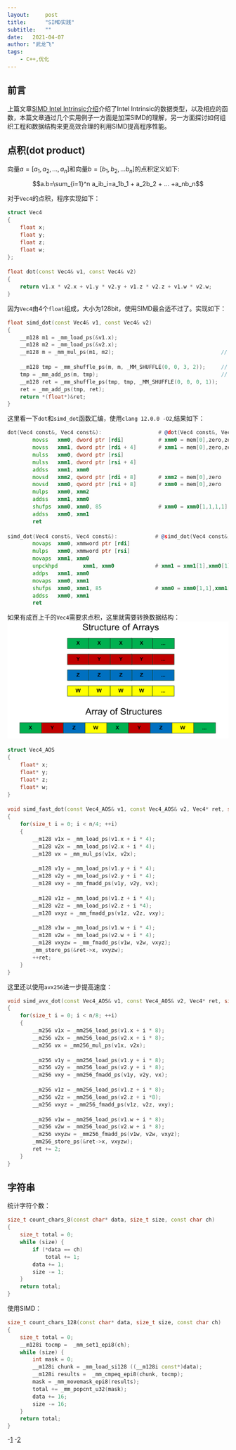 ```yaml
---
layout:     post
title:      "SIMD实践"
subtitle:   "" 
date:   2021-04-07
author: "武龙飞"
tags: 
    - C++,优化
---
```


## 前言
上篇文章[SIMD Intel Intrinsic介绍](https://xiaoy.github.io/2021/03/07/simd-use/)介绍了Intel Intrinsic的数据类型，以及相应的函数，本篇文章通过几个实用例子一方面是加深SIMD的理解，另一方面探讨如何组织工程和数据结构来更高效合理的利用SIMD提高程序性能。

## 点积(dot product)
向量$a=[a_1,a_2,...,a_n]$和向量$b=[b_1,b_2,...b_n]$的点积定义如下:

$$a.b=\sum_{i=1}^n a_ib_i=a_1b_1 + a_2b_2 + ... +a_nb_n$$

对于`Vec4`的点积，程序实现如下：

```C++
struct Vec4
{
    float x;
    float y;
    float z;
    float w;
};

float dot(const Vec4& v1, const Vec4& v2)
{
    return v1.x * v2.x + v1.y * v2.y + v1.z * v2.z + v1.w * v2.w;
}
```

因为`Vec4`由4个`float`组成，大小为128bit，使用SIMD最合适不过了。实现如下：

```C++
float simd_dot(const Vec4& v1, const Vec4& v2)
{
    __m128 m1 = _mm_load_ps(&v1.x);
    __m128 m2 = _mm_load_ps(&v2.x);
    __m128 m = _mm_mul_ps(m1, m2);                                  // x1*x2, y1*y2, z1*z2, w1*w2
    
    __m128 tmp = _mm_shuffle_ps(m, m, _MM_SHUFFLE(0, 0, 3, 2));     // z1*z2, w1*w2, z1*z2, w1*w2    
    tmp = _mm_add_ps(m, tmp);                                       // x1*x2 + z1*z2, y1*yz + w1*w2, -, -
    __m128 ret = _mm_shuffle_ps(tmp, tmp, _MM_SHUFFLE(0, 0, 0, 1));
    ret = _mm_add_ps(tmp, ret);
    return *(float*)&ret;
}
```

这里看一下`dot`和`simd_dot`函数汇编，使用`clang 12.0.0 -O2`,结果如下：

```asm
dot(Vec4 const&, Vec4 const&):                  # @dot(Vec4 const&, Vec4 const&)
        movss   xmm0, dword ptr [rdi]           # xmm0 = mem[0],zero,zero,zero
        movss   xmm1, dword ptr [rdi + 4]       # xmm1 = mem[0],zero,zero,zero
        mulss   xmm0, dword ptr [rsi]
        mulss   xmm1, dword ptr [rsi + 4]
        addss   xmm1, xmm0
        movsd   xmm2, qword ptr [rdi + 8]       # xmm2 = mem[0],zero
        movsd   xmm0, qword ptr [rsi + 8]       # xmm0 = mem[0],zero
        mulps   xmm0, xmm2
        addss   xmm1, xmm0
        shufps  xmm0, xmm0, 85                  # xmm0 = xmm0[1,1,1,1]
        addss   xmm0, xmm1
        ret

simd_dot(Vec4 const&, Vec4 const&):            # @simd_dot(Vec4 const&, Vec4 const&)
        movaps  xmm0, xmmword ptr [rdi]
        mulps   xmm0, xmmword ptr [rsi]
        movaps  xmm1, xmm0
        unpckhpd        xmm1, xmm0             # xmm1 = xmm1[1],xmm0[1]
        addps   xmm1, xmm0
        movaps  xmm0, xmm1
        shufps  xmm0, xmm1, 85                 # xmm0 = xmm0[1,1],xmm1[1,1]
        addss   xmm0, xmm1
        ret
```

如果有成百上千的`Vec4`需要求点积，这里就需要转换数据结构：
![](/img/in-post/2021-04-07-simd-practise/tag-bg.gif)

```C++
struct Vec4_AOS
{
    float* x;
    float* y;
    float* z;
    float* w;
}

void simd_fast_dot(const Vec4_AOS& v1, const Vec4_AOS& v2, Vec4* ret, size_t n)
{
    for(size_t i = 0; i < n/4; ++i)
    {
        __m128 v1x = _mm_load_ps(v1.x + i * 4);
        __m128 v2x = _mm_load_ps(v2.x + i * 4);
        __m128 vx = _mm_mul_ps(v1x, v2x);

        __m128 v1y = _mm_load_ps(v1.y + i * 4);
        __m128 v2y = _mm_load_ps(v2.y + i * 4);
        __m128 vxy = _mm_fmadd_ps(v1y, v2y, vx);

        __m128 v1z = _mm_load_ps(v1.z + i * 4);
        __m128 v2z = _mm_load_ps(v2.z + i *4);
        __m128 vxyz = _mm_fmadd_ps(v1z, v2z, vxy);

        __m128 v1w = _mm_load_ps(v1.w + i * 4);
        __m128 v2w = _mm_load_ps(v2.w + i * 4);
        __m128 vxyzw = _mm_fmadd_ps(v1w, v2w, vxyz);
        _mm_store_ps(&ret->x, vxyzw);
        ++ret;
    }
}
```

这里还以使用`avx256`进一步提高速度：

```C++
void simd_avx_dot(const Vec4_AOS& v1, const Vec4_AOS& v2, Vec4* ret, size_t n)
{
    for(size_t i = 0; i < n/8; ++i)
    {
        __m256 v1x = _mm256_load_ps(v1.x + i * 8);
        __m256 v2x = _mm256_load_ps(v2.x + i * 8);
        __m256 vx = _mm256_mul_ps(v1x, v2x);

        __m256 v1y = _mm256_load_ps(v1.y + i * 8);
        __m256 v2y = _mm256_load_ps(v2.y + i * 8);
        __m256 vxy = _mm256_fmadd_ps(v1y, v2y, vx);

        __m256 v1z = _mm256_load_ps(v1.z + i * 8);
        __m256 v2z = _mm256_load_ps(v2.z + i *8);
        __m256 vxyz = _mm256_fmadd_ps(v1z, v2z, vxy);

        __m256 v1w = _mm256_load_ps(v1.w + i * 8);
        __m256 v2w = _mm256_load_ps(v2.w + i * 8);
        __m256 vxyzw = _mm256_fmadd_ps(v1w, v2w, vxyz);
        _mm256_store_ps(&ret->x, vxyzw);
        ret += 2;
    }
}
```

## 字符串

统计字符个数：

```C++
size_t count_chars_8(const char* data, size_t size, const char ch)
{
	size_t total = 0;
	while (size) {
		if (*data == ch)
			total += 1;
		data += 1;
		size -= 1;
	} 
	return total;
}
```

使用SIMD：

```C++
size_t count_chars_128(const char* data, size_t size, const char ch)
{
	size_t total = 0;
	__m128i tocmp =  _mm_set1_epi8(ch);
	while (size) {
		int mask = 0;
		__m128i chunk = _mm_load_si128 ((__m128i const*)data);
		__m128i results =  _mm_cmpeq_epi8(chunk, tocmp);
		mask = _mm_movemask_epi8(results);
		total += _mm_popcnt_u32(mask);
		data += 16;
		size -= 16;
	}
	return total;
}
```

-[1](https://lemire.me/blog/2017/01/20/how-quickly-can-you-remove-spaces-from-a-string/)
-[2](https://medium.com/swlh/searching-gigabytes-of-data-per-second-with-simd-f8ab111a5f9c)